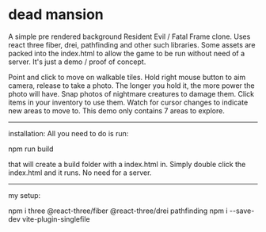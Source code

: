 # dead mansion

A simple pre rendered background Resident Evil / Fatal Frame clone. Uses react three fiber, drei, pathfinding and other such libraries. Some assets are packed into the index.html to allow the game to be run without need of a server. It's just a demo / proof of concept.

Point and click to move on walkable tiles.
Hold right mouse button to aim camera, release to take a photo.
The longer you hold it, the more power the photo will have.
Snap photos of nightmare creatures to damage them.
Click items in your inventory to use them.
Watch for cursor changes to indicate new areas to move to.
This demo only contains 7 areas to explore.

------------------------------------

installation:
All you need to do is run:

npm run build

that will create a build folder with a index.html in.
Simply double click the index.html and it runs.
No need for a server.


-------------------------------------

my setup:

npm i three @react-three/fiber @react-three/drei pathfinding
npm i --save-dev vite-plugin-singlefile